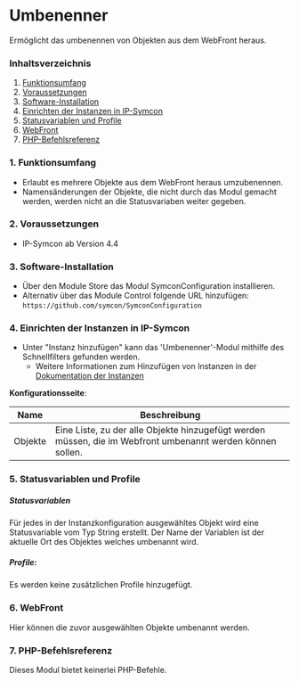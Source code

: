 # Umbenenner
Ermöglicht das umbenennen von Objekten aus dem WebFront heraus.


### Inhaltsverzeichnis

1. [Funktionsumfang](#1-funktionsumfang)
2. [Voraussetzungen](#2-voraussetzungen)
3. [Software-Installation](#3-software-installation)
4. [Einrichten der Instanzen in IP-Symcon](#4-einrichten-der-instanzen-in-ip-symcon)
5. [Statusvariablen und Profile](#5-statusvariablen-und-profile)
6. [WebFront](#6-webfront)
7. [PHP-Befehlsreferenz](#7-php-befehlsreferenz)

### 1. Funktionsumfang

* Erlaubt es mehrere Objekte aus dem WebFront heraus umzubenennen.
* Namensänderungen der Objekte, die nicht durch das Modul gemacht werden, werden nicht an die Statusvariaben weiter gegeben.

### 2. Voraussetzungen

- IP-Symcon ab Version 4.4

### 3. Software-Installation

* Über den Module Store das Modul SymconConfiguration installieren.
* Alternativ über das Module Control folgende URL hinzufügen:
`https://github.com/symcon/SymconConfiguration`

### 4. Einrichten der Instanzen in IP-Symcon

- Unter "Instanz hinzufügen" kann das 'Umbenenner'-Modul mithilfe des Schnellfilters gefunden werden.
    - Weitere Informationen zum Hinzufügen von Instanzen in der [Dokumentation der Instanzen](https://www.symcon.de/service/dokumentation/konzepte/instanzen/#Instanz_hinzufügen)

__Konfigurationsseite__:

Name    | Beschreibung
------- | ---------------------------------
Objekte | Eine Liste, zu der alle Objekte hinzugefügt werden müssen, die im Webfront umbenannt werden können sollen.

### 5. Statusvariablen und Profile

##### Statusvariablen

Für jedes in der Instanzkonfiguration ausgewähltes Objekt wird eine Statusvariable vom Typ String erstellt.
Der Name der Variablen ist der aktuelle Ort des Objektes welches umbenannt wird.

##### Profile:

Es werden keine zusätzlichen Profile hinzugefügt.

### 6. WebFront

Hier können die zuvor ausgewählten Objekte umbenannt werden.

### 7. PHP-Befehlsreferenz

Dieses Modul bietet keinerlei PHP-Befehle.
